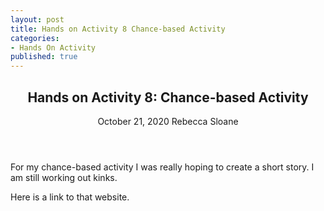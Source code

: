 ```yaml
---
layout: post
title: Hands on Activity 8 Chance-based Activity
categories:
- Hands On Activity
published: true
---
```

<article>
	<header>
		<h1>Hands on Activity 8: Chance-based Activity</h1>
		<time>October 21, 2020</time>
		<span class="author-name">Rebecca Sloane</span>
	</header>
</article>

For my chance-based activity I was really hoping to create a short story. I am still working out kinks. 

Here is a link to that website.
